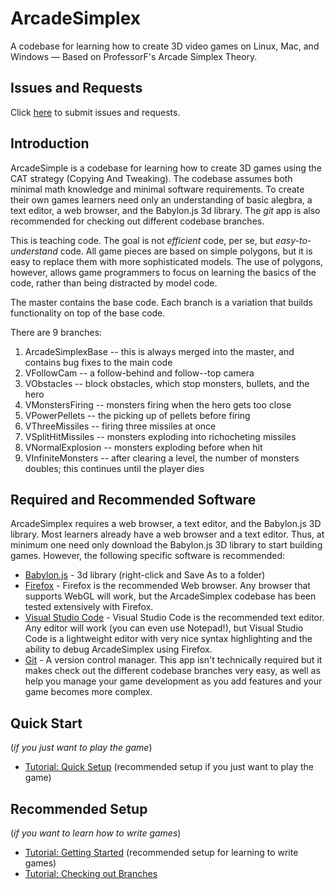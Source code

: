 # ArcadeSimplex
A codebase for learning how to create 3D video games on Linux, Mac, and Windows — Based on ProfessorF's Arcade Simplex Theory.

## Issues and Requests
Click [here](https://github.com/professorf/ArcadeSimplex/issues) to submit issues and requests.

## Introduction
ArcadeSimple is a codebase for learning how to create 3D games using the CAT strategy (Copying And Tweaking). The codebase assumes both minimal math knowledge and minimal software requirements. To create their own games learners need only an understanding of basic alegbra, a text editor, a web browser, and the Babylon.js 3d library. The _git_ app is also recommended for checking out different codebase branches. 

This is teaching code. The goal is not _efficient_ code, per se, but _easy-to-understand_ code. All game pieces are based on simple polygons, but it is easy to replace them with more sophisticated models. The use of polygons, however, allows game programmers to focus on learning the basics of the code, rather than being distracted by model code. 

The master contains the base code.  Each branch is a variation that builds functionality on top of the base code. 

There are 9 branches:

1. ArcadeSimplexBase -- this is always merged into the master, and contains bug fixes to the main code
2. VFollowCam -- a follow-behind and follow--top camera
3. VObstacles -- block obstacles, which stop monsters, bullets, and the hero
4. VMonstersFiring -- monsters firing when the hero gets too close
5. VPowerPellets -- the picking up of pellets before firing
6. VThreeMissiles -- firing three missiles at once
7. VSplitHitMissiles -- monsters exploding into richocheting missiles
8. VNormalExplosion -- monsters exploding before when hit
9. VInfiniteMonsters -- after clearing a level, the number of monsters doubles; this continues until the player dies 

## Required and Recommended Software 
ArcadeSimplex requires a web browser, a text editor, and the Babylon.js 3D library. Most learners already have a web browser and a text editor. Thus, at minimum one need only download the Babylon.js 3D library to start building games. However, the following specific software is recommended:

* [Babylon.js](https://cdn.babylonjs.com/babylon.max.js) - 3d library (right-click and Save As to a folder)
* [Firefox](https://www.mozilla.org/en-US/firefox/new/) - Firefox is the recommended Web browser. Any browser that supports WebGL will work, but the ArcadeSimplex codebase has been tested extensively with Firefox.
* [Visual Studio Code](https://code.visualstudio.com/download) - Visual Studio Code is the recommended text editor. Any editor will work (you can even use Notepad!), but Visual Studio Code is a lightweight editor with very nice syntax highlighting and the ability to debug ArcadeSimplex using Firefox.
* [Git](https://git-scm.com/downloads) - A version control manager. This app isn't technically required but it makes check out the different codebase branches very easy, as well as help you manage your game development as you add features and your game becomes more complex.


## Quick Start 
(_if you just want to play the game_)
* [Tutorial: Quick Setup](https://github.com/professorf/ArcadeSimplex/wiki) (recommended setup if you just want to play the game)


## Recommended Setup
(_if you want to learn how to write games_)
* [Tutorial: Getting Started](https://github.com/professorf/ArcadeSimplex/wiki/Getting-Started) (recommended setup for learning to write games)
* [Tutorial: Checking out Branches](https://github.com/professorf/ArcadeSimplex/wiki/Checkout-Branch)

